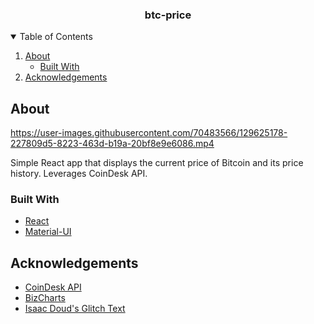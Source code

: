 <p align="center">
  <h3 align="center">
    btc-price
  </h3>
</p>

<!-- TABLE OF CONTENTS -->
<details open="open">
  <summary>Table of Contents</summary>
  <ol>
    <li>
      <a href="#about">About</a>
      <ul>
        <li><a href="#built-with">Built With</a></li>
      </ul>
    </li>
    <li><a href="#acknowledgements">Acknowledgements</a></li>
  </ol>
</details>

<!-- ABOUT -->

## About

https://user-images.githubusercontent.com/70483566/129625178-227809d5-8223-463d-b19a-20bf8e9e6086.mp4

Simple React app that displays the current price of Bitcoin and its price history. Leverages CoinDesk API. 

### Built With

-   [React](https://reactjs.org/)
-   [Material-UI](https://material-ui.com/)

<!-- ACKNOWLEDGEMENTS -->

## Acknowledgements

-   [CoinDesk API](https://www.coindesk.com/coindesk-api)
-   [BizCharts](https://github.com/alibaba/BizCharts)
-   [Isaac Doud's Glitch Text](https://codepen.io/cipherbeta/pen/YLdVjw)
